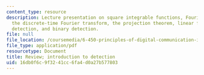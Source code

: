 ```yaml
---
content_type: resource
description: Lecture presentation on square integrable functions, Fourier transforms,
  the discrete-time Fourier transform, the projection theorem, linear filtering processes,
  detection, and binary detection.
file: null
file_location: /coursemedia/6-450-principles-of-digital-communication-i-fall-2009/16db0f6c9f3241cc6fa4d0a27b577803_MIT6_450F09_slide16.pdf
file_type: application/pdf
resourcetype: Document
title: Review; introduction to detection
uid: 16db0f6c-9f32-41cc-6fa4-d0a27b577803
---
```

